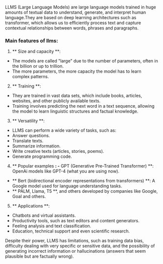 LLMS (Large Language Models) are large language models trained in huge amounts of textual data to understand, generate, and interpret human language.They are based on deep learning architectures such as transformer, which allows us to efficiently process text and capture contextual relationships between words, phrases and paragraphs.

### Main features of llms:
1. ** Size and capacity **:
- The models are called "large" due to the number of parameters, often in the billion or up to trillion.
- The more parameters, the more capacity the model has to learn complex patterns.

2. ** Training **:
- They are trained in vast data sets, which include books, articles, websites, and other publicly available texts.
- Training involves predicting the next word in a text sequence, allowing the model to learn linguistic structures and factual knowledge.

3. ** Versatility **:
- LLMS can perform a wide variety of tasks, such as:
- Answer questions.
- Translate texts.
- Summarize information.
- Write creative texts (articles, stories, poems).
- Generate programming code.

4. ** Popular examples **:
-** GPT (Generative Pre-Trained Transformer) **: OpenAi models like GPT-4 (what you are using now).
- ** Bert (bidirectional encoder representations from transformers) **: A Google model used for language understanding tasks.
- ** PALM, Llama, T5 **, and others developed by companies like Google, Goal and others.

5. ** Applications **:
- Chatbots and virtual assistants.
- Productivity tools, such as text editors and content generators.
- Feeling analysis and text classification.
- Education, technical support and even scientific research.

Despite their power, LLMS has limitations, such as training data bias, difficulty dealing with very specific or sensitive data, and the possibility of generating incorrect information or hallucinations (answers that seem plausible but are factually wrong).